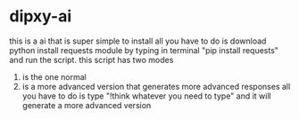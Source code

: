 # dipxy-ai
this is a ai that is super simple to install all you have to do is download python install requests module by typing in terminal "pip install requests" and run the script.
this script has two modes 
1. is the one normal
2. is a more advanced version that generates more advanced responses all you have to do is type "!think whatever you need to type" and it will generate a more advanced version
